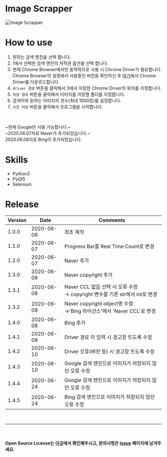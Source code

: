 # Image Scrapper
![Image Scrapper](Image_Scrapper.gif)

# How to use
1. 원하는 검색 엔진을 선택 합니다.
2. 1에서 선택한 검색 엔진의 저작권 옵션을 선택 합니다.
3. 현재 Chrome Browser에서만 동작하므로 사용 시 Chrome Driver가 필요합니다.  
   Chrome Browser의 설정에서 사용중인 버전을 확인하신 후 [여기](https://chromedriver.chromium.org/downloads)에서 Chrome Driver를 다운로드합니다.
4. `driver 경로` 버튼을 클릭해서 3에서 저장한 Chrome Driver의 위치를 지정합니다.
5. `저장 경로` 버튼을 클릭해서 이미지를 저장할 폴더를 지정합니다.
6. 검색어와 원하는 이미지의 갯수(최대 1000장)를 설정합니다.
7. `사진 저장` 버튼을 클릭해서 프로그램을 시작합니다.

<br>

~현재 Google만 사용 가능합니다.~  
~2020.06.07자로 Naver가 추가되었습니다.~  
2020.06.08자로 Bing이 추가되었습니다.

# Skills
- Python3
- PyQt5
- Selenium

# Release  
|Version|Date|Comments|
|---|---|---|
|1.0.0|2020-06-06|최초 제작|
|1.1.0|2020-06-07|Progress Bar를 Real Time Count로 변경|
|1.2.0|2020-06-07|Naver 추가|
|1.3.0|2020-06-08|Naver copyright 추가|
|1.3.1|2020-06-08|Naver CCL 없음 선택 시 오류 수정<br>→ copyright 변수를 기존 str에서 int로 변경|
|1.3.2|2020-06-08|Naver copyright object명 수정<br>→'Bing 라이선스'에서 'Naver CCL'로 변경|
|1.4.0|2020-06-08|Bing 추가|
|1.4.1|2020-06-08|Driver 경로 미 입력 시 경고창 뜨도록 수정|
|1.4.2|2020-06-10|Driver 오류(버전 등) 시 경고창 뜨도록 수정|
|1.4.3|2020-06-10|Google 검색 엔진으로 이미지가 저장되지 않던 오류 수정|
|1.4.4|2020-06-24|Google 검색 엔진으로 이미지가 저장되지 않던 오류 수정|
|1.4.5|2020-06-24|Bing 검색 엔진으로 이미지가 저장되지 않던 오류 수정|

<br>

---
  
<br>

#### Open Source License는 [이곳](open_source_license.md)에서 확인해주시고, 문의사항은 [Issue](https://github.com/IllIIIllll/image-scrapper/issues) 페이지에 남겨주세요.
